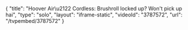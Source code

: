 {
    "title": "Hoover Air\u2122 Cordless: Brushroll locked up? Won't pick up hai",
    "type": "solo",
    "layout": "iframe-static",
    "videoId": "3787572",
    "url": "\/tvpembed\/3787572"
}